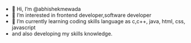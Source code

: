 - 👋 Hi, I’m @abhishekmewada
- 👀 I’m interested in frontend developer,software developer
- 🌱 I’m currently learning coding skills language as c,c++, java, html, css, javascript
- and also developing my skills knowledge.
<!---
abhishekmewada/abhishekmewada is a ✨ special ✨ repository because its `README.md` (this file) appears on your GitHub profile.
You can click the Preview link to take a look at your changes.
--->
